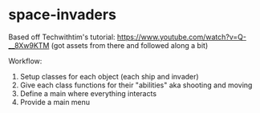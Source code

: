 # space-invaders
 
 Based off Techwithtim's tutorial: https://www.youtube.com/watch?v=Q-__8Xw9KTM (got assets from there and followed along a bit)

Workflow: 
1) Setup classes for each object (each ship and invader)
2) Give each class functions for their "abilities" aka shooting and moving
3) Define a main where everything interacts
4) Provide a main menu
